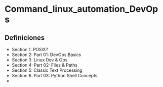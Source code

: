 # Command_linux_automation_DevOps

## Definiciones

<ul>
<li>Section 1: POSIX?</li>
<li>Section 2: Part 01: DevOps Basics</li>
<li>Section 3: Linux Dev & Ops</li>
<li>Section 4: Part 02: Files & Paths</li>
<li>Section 5: Classic Text Processing</li>
<li>Section 6: Part 03: Python Shell Concepts</li>
<li></li>
</ul>
